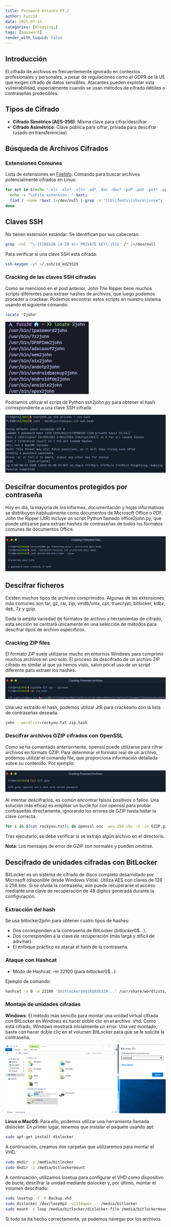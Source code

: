 ```yaml
---
title: Password Attacks PT.2
author: Fuzz3d
date: 2025-07-23
categories: [Blogging,]
tags: [password]
render_with_liquid: false
---
```


## Introducción
El cifrado de archivos es frecuentemente ignorado en contextos profesionales y personales, a pesar de regulaciones como el GDPR de la UE que exigen cifrado de datos sensibles. Atacantes pueden explotar esta vulnerabilidad, especialmente cuando se usan métodos de cifrado débiles o contraseñas predecibles.

## Tipos de Cifrado
- **Cifrado Simétrico (AES-256)**: Misma clave para cifrar/descifrar
- **Cifrado Asimétrico**: Clave pública para cifrar, privada para descifrar (usado en transferencias)

## Búsqueda de Archivos Cifrados
### Extensiones Comunes
Lista de extensiones en [FileInfo](https://fileinfo.com). Comando para buscar archivos potencialmente cifrados en Linux:
```bash
for ext in $(echo ".xls .xls* .xltx .od* .doc .doc* .pdf .pot .pot* .pp*");do 
  echo -e "\nFile extension: " $ext; 
  find / -name *$ext 2>/dev/null | grep -v "lib\|fonts\|share\|core"; 
done
```
## Claves SSH

No tienen extensión estándar. Se identifican por sus cabeceras:
```bash
grep -rnE '^\-{5}BEGIN [A-Z0-9]+ PRIVATE KEY\-{5}$' /* 2>/dev/null
```
Para verificar si una clave SSH está cifrada:
```bash
ssh-keygen -yf ~/.ssh/id_ed25519
```

### Cracking de las claves SSH cifradas

Como se mencionó en el post anterior, John The Ripper tiene muchos scripts diferentes para extraer hashes de archivos, que luego podemos proceder a crackear. Podemos encontrar estos scripts en nuestro sistema usando el siguiente comando:
```bash
locate *2john*
```
![john](../assets/img/john.png)

Podríamos utilizar el script de Python ssh2john.py para obtener el hash correspondiente a una clave SSH cifrada.

![alt text](../assets/img/image_copy.png)

## Descifrar documentos protegidos por contraseña

Hoy en día, la mayoría de los informes, documentación y hojas informativas se distribuyen habitualmente como documentos de Microsoft Office o PDF. John the Ripper (JtR) incluye un script Python llamado office2john.py, que puede utilizarse para extraer hashes de contraseñas de todos los formatos comunes de documentos Office.

![alt text](<../assets/img/image copy.png>)

## Descifrar ficheros

Existen muchos tipos de archivos comprimidos. Algunas de las extensiones más comunes son tar, gz, rar, zip, vmdb/vmx, cpt, truecrypt, bitlocker, kdbx, deb, 7z y gzip.

Dada la amplia variedad de formatos de archivo y herramientas de cifrado, esta sección se centrará únicamente en una selección de métodos para descifrar tipos de archivo específicos.

### Cracking ZIP files

El formato ZIP suele utilizarse mucho en entornos Windows para comprimir muchos archivos en uno solo. El proceso de descifrado de un archivo ZIP cifrado es similar al que ya hemos visto, salvo por el uso de un script diferente para extraer los hashes.

![alt text](<../assets/img/image copy 2.png>)

Una vez extraído el hash, podemos utilizar JtR para crackearlo con la lista de contraseñas deseada.

```bash
john --wordlist=rockyou.txt zip.hash
```

### Descifrar archivos GZIP cifrados con OpenSSL

Como se ha comentado anteriormente, openssl puede utilizarse para cifrar archivos en formato GZIP. Para determinar el formato real de un archivo, podemos utilizar el comando file, que proporciona información detallada sobre su contenido. Por ejemplo:

![alt text](<../assets/img/image copy 3.png>)

Al intentar descifrarlos, es común encontrar falsos positivos o fallos. Una solución más eficaz es emplear un bucle for con openssl para probar contraseñas directamente, ignorando los errores de GZIP hasta hallar la clave correcta.
```bash
for i in $(cat rockyou.txt); do openssl enc -aes-256-cbc -d -in GZIP.gzip -k $i 2>/dev/null | tar xz; done
```

Tras ejecutarlo, se debe verificar si se extrajo algún archivo en el directorio.

**Nota:** Los mensajes de error de GZIP son normales y pueden omitirse.

## Descifrado de unidades cifradas con BitLocker

BitLocker es un sistema de cifrado de disco completo desarrollado por Microsoft (disponible desde Windows Vista). Utiliza AES con claves de 128 o 256 bits. Si se olvida la contraseña, aún puede recuperarse el acceso mediante una clave de recuperación de 48 dígitos generada durante la configuración.

### Extracción del hash

Se usa bitlocker2john para obtener cuatro tipos de hashes:
- Dos corresponden a la contraseña de BitLocker ($bitlocker$0$...).
- Dos corresponden a la clave de recuperación (más larga y difícil de adivinar).
- El enfoque práctico es atacar el hash de la contraseña.

### Ataque con Hashcat

- Modo de Hashcat: -m 22100 (para $bitlocker$0$...).

Ejemplo de comando: 
```bash
hashcat -a 0 -m 22100 '$bitlocker$0$16$02b329...' /usr/share/wordlists/rockyou.txt
```

### Montaje de unidades cifradas

**Windows**: El método más sencillo para montar una unidad virtual cifrada con BitLocker en Windows es hacer doble clic en el archivo .vhd. Como está cifrado, Windows mostrará inicialmente un error. Una vez montado, basta con hacer doble clic en el volumen BitLocker para que se le solicite la contraseña.

![alt text](<../assets/img/image copy 4.png>)

**Linux o MacOS**: Para ello, podemos utilizar una herramienta llamada dislocker. En primer lugar, tenemos que instalar el paquete usando apt:
```bash
sudo apt-get install dislocker
```

A continuación, creamos dos carpetas que utilizaremos para montar el VHD.
```bash
sudo mkdir -p /media/bitlocker
sudo mkdir -p /media/bitlockermount
```

A continuación, utilizamos losetup para configurar el VHD como dispositivo de bucle, descifrar la unidad mediante dislocker y, por último, montar el volumen descifrado:

```bash
sudo losetup -f -P Backup.vhd
sudo dislocker /dev/loop0p2 -u1234qwer -- /media/bitlocker
sudo mount -o loop /media/bitlocker/dislocker-file /media/bitlockermount
```

Si todo se ha hecho correctamente, ya podemos navegar por los archivos. 
